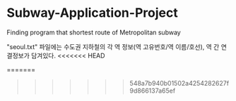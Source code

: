 # Subway-Application-Project
Finding program that shortest route of Metropolitan subway

"seoul.txt" 파일에는 수도권 지하철의 각 역 정보(역 고유번호/역 이름/호선), 역 간 연결정보가 담겨있다.
<<<<<<< HEAD

=======
>>>>>>> 548a7b940b01502a4254282627f9d866137a65ef
